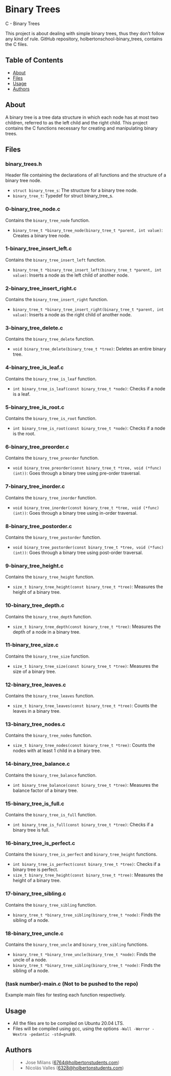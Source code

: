 # Binary Trees
C - Binary Trees

This project is about dealing with simple binary trees, thus they don’t follow any kind of rule. GitHub repository, holbertonschool-binary_trees, contains the C files.

## Table of Contents

- [About](#about)
- [Files](#files)
- [Usage](#usage)
- [Authors](#authors)

## About

A binary tree is a tree data structure in which each node has at most two children, referred to as the left child and the right child. This project contains the C functions necessary for creating and manipulating binary trees.

## Files

### binary_trees.h

Header file containing the declarations of all functions and the structure of a binary tree node.

- `struct binary_tree_s`: The structure for a binary tree node.
- `binary_tree_t`: Typedef for struct binary_tree_s.

### 0-binary_tree_node.c

Contains the `binary_tree_node` function.

- `binary_tree_t *binary_tree_node(binary_tree_t *parent, int value)`: Creates a binary tree node.

### 1-binary_tree_insert_left.c

Contains the `binary_tree_insert_left` function.

- `binary_tree_t *binary_tree_insert_left(binary_tree_t *parent, int value)`: Inserts a node as the left child of another node.

### 2-binary_tree_insert_right.c

Contains the `binary_tree_insert_right` function.

- `binary_tree_t *binary_tree_insert_right(binary_tree_t *parent, int value)`: Inserts a node as the right child of another node.

### 3-binary_tree_delete.c

Contains the `binary_tree_delete` function.

- `void binary_tree_delete(binary_tree_t *tree)`: Deletes an entire binary tree.

### 4-binary_tree_is_leaf.c

Contains the `binary_tree_is_leaf` function.

- `int binary_tree_is_leaf(const binary_tree_t *node)`: Checks if a node is a leaf.

### 5-binary_tree_is_root.c

Contains the `binary_tree_is_root` function.

- `int binary_tree_is_root(const binary_tree_t *node)`: Checks if a node is the root.

### 6-binary_tree_preorder.c

Contains the `binary_tree_preorder` function.

- `void binary_tree_preorder(const binary_tree_t *tree, void (*func)(int))`: Goes through a binary tree using pre-order traversal.

### 7-binary_tree_inorder.c

Contains the `binary_tree_inorder` function.

- `void binary_tree_inorder(const binary_tree_t *tree, void (*func)(int))`: Goes through a binary tree using in-order traversal.

### 8-binary_tree_postorder.c

Contains the `binary_tree_postorder` function.

- `void binary_tree_postorder(const binary_tree_t *tree, void (*func)(int))`: Goes through a binary tree using post-order traversal.

### 9-binary_tree_height.c

Contains the `binary_tree_height` function.

- `size_t binary_tree_height(const binary_tree_t *tree)`: Measures the height of a binary tree.

### 10-binary_tree_depth.c

Contains the `binary_tree_depth` function.

- `size_t binary_tree_depth(const binary_tree_t *tree)`: Measures the depth of a node in a binary tree.

### 11-binary_tree_size.c

Contains the `binary_tree_size` function.

- `size_t binary_tree_size(const binary_tree_t *tree)`: Measures the size of a binary tree.

### 12-binary_tree_leaves.c

Contains the `binary_tree_leaves` function.

- `size_t binary_tree_leaves(const binary_tree_t *tree)`: Counts the leaves in a binary tree.

### 13-binary_tree_nodes.c

Contains the `binary_tree_nodes` function.

- `size_t binary_tree_nodes(const binary_tree_t *tree)`: Counts the nodes with at least 1 child in a binary tree.

### 14-binary_tree_balance.c

Contains the `binary_tree_balance` function.

- `int binary_tree_balance(const binary_tree_t *tree)`: Measures the balance factor of a binary tree.

### 15-binary_tree_is_full.c

Contains the `binary_tree_is_full` function.

- `int binary_tree_is_full(const binary_tree_t *tree)`: Checks if a binary tree is full.

### 16-binary_tree_is_perfect.c

Contains the `binary_tree_is_perfect` and `binary_tree_height` functions.

- `int binary_tree_is_perfect(const binary_tree_t *tree)`: Checks if a binary tree is perfect.
- `size_t binary_tree_height(const binary_tree_t *tree)`: Measures the height of a binary tree.

### 17-binary_tree_sibling.c

Contains the `binary_tree_sibling` function.

- `binary_tree_t *binary_tree_sibling(binary_tree_t *node)`: Finds the sibling of a node.

### 18-binary_tree_uncle.c

Contains the `binary_tree_uncle` and `binary_tree_sibling` functions.

- `binary_tree_t *binary_tree_uncle(binary_tree_t *node)`: Finds the uncle of a node.
- `binary_tree_t *binary_tree_sibling(binary_tree_t *node)`: Finds the sibling of a node.

### (task number)-main.c (Not to be pushed to the repo)

Example main files for testing each function respectively.

## Usage

- All the files are to be compiled on Ubuntu 20.04 LTS.
- Files will be compiled using gcc, using the options `-Wall -Werror -Wextra -pedantic -std=gnu89`.

## Authors

>* Jose Milans (6764@holbertonstudents.com)
>* Nicolás Valles (6328@holbertonstudents.com)
